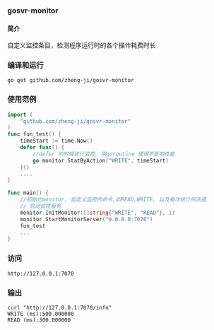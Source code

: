 ### gosvr-monitor

#### 简介

自定义监控条目，检测程序运行时的各个操作耗费时长

### 编译和运行

```
go get github.com/zheng-ji/gosvr-monitor
```

### 使用范例

```go
import (
    "github.com/zheng-ji/gosvr-monitor"
)
func fun_test() {
	timeStart := time.Now()
	defer func() {
		//defer 的时候统计监控, 用goroutine 使得不影响性能
		go monitor.StatByAction("WRITE", timeStart)
	}()
    ....
}

func main() {
	//初始化monitor, 自定义监控的命令,如READ,WRITE, 以及每次统计的法值
    // 启动监控服务
	monitor.InitMonitor([]string{"WRITE", "READ"}, 1)
	monitor.StartMonitorServer("0.0.0.0:7070")
    fun_test
    ...
}
```

### 访问

```
http://127.0.0.1:7070
```

### 输出

```
curl "http://127.0.0.1:7070/info"
WRITE (ms):500.000000
READ (ms):300.000000

```


